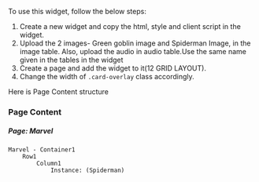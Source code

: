 To use this widget, follow the below steps:

1. Create a new widget and copy the html, style and client script in the widget.
2. Upload the 2 images- Green goblin image and Spiderman Image, in the image table. Also, upload the audio in audio table.Use the same name given in the tables in the widget
3. Create a page and add the widget to it(12 GRID LAYOUT).
4. Change the width of `.card-overlay` class accordingly.

Here is Page Content structure

### Page Content
##### Page: Marvel

    Marvel - Container1
	    Row1
		    Column1
			    Instance: (Spiderman)
